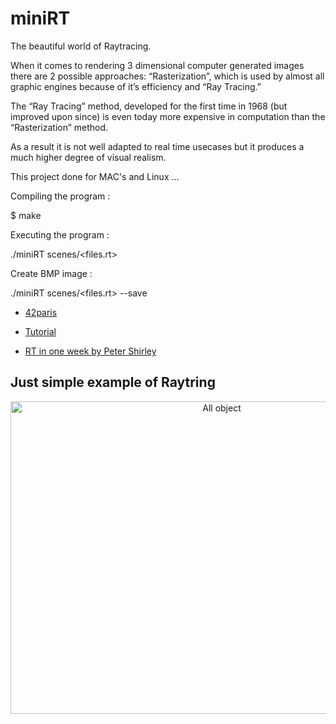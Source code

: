 # miniRT
The beautiful world of Raytracing.

When it comes to rendering 3 dimensional computer generated images there are 2 possible approaches: “Rasterization”, which is used by almost all graphic engines because of it’s efficiency and “Ray Tracing.”

The “Ray Tracing” method, developed for the first time in 1968 (but improved upon since) is even today more expensive in computation than the “Rasterization” method.

As a result it is not well adapted to real time usecases but it produces a much higher degree of visual realism.

This project done for MAC's and Linux ...

Compiling the program :

$ make

Executing the program :

./miniRT scenes/<files.rt>

Create BMP image :

./miniRT scenes/<files.rt> --save

- <a href="https://github.com/42Paris/minilibx-linux">42paris</a>

- <a href="https://harm-smits.github.io/42docs/libs/minilibx">Tutorial</a>

- <a href="https://raytracing.github.io/books/RayTracingInOneWeekend.html">RT in one week by Peter Shirley</a>

<h2>Just simple example of Raytring</h2>

<p align="center">
  <img width="660" height="500" src="/scenes/all_obj.bmp" alt="All object"/>
</p>

